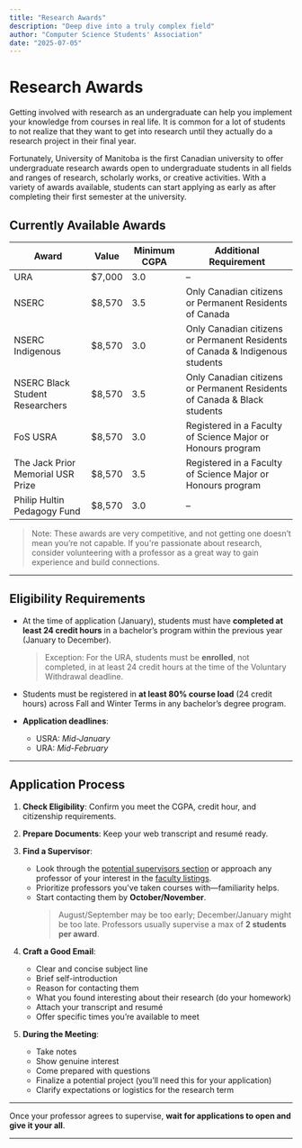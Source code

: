 ```yaml
---
title: "Research Awards"
description: "Deep dive into a truly complex field"
author: "Computer Science Students' Association"
date: "2025-07-05"
---
```


# Research Awards

Getting involved with research as an undergraduate can help you implement your knowledge from courses in real life. It is common for a lot of students to not realize that they want to get into research until they actually do a research project in their final year.

Fortunately, University of Manitoba is the first Canadian university to offer undergraduate research awards open to undergraduate students in all fields and ranges of research, scholarly works, or creative activities. With a variety of awards available, students can start applying as early as after completing their first semester at the university.  

## Currently Available Awards

| Award                             | Value   | Minimum CGPA | Additional Requirement                                                                 |
|----------------------------------|---------|--------------|----------------------------------------------------------------------------------------|
| URA                               | $7,000  | 3.0          | –                                                                                      |
| NSERC                             | $8,570  | 3.5          | Only Canadian citizens or Permanent Residents of Canada                               |
| NSERC Indigenous                  | $8,570  | 3.0          | Only Canadian citizens or Permanent Residents of Canada & Indigenous students         |
| NSERC Black Student Researchers  | $8,570  | 3.5          | Only Canadian citizens or Permanent Residents of Canada & Black students              |
| FoS USRA                          | $8,570  | 3.0          | Registered in a Faculty of Science Major or Honours program                                                                                        |
| The Jack Prior Memorial USR Prize| $8,570  | 3.5          | Registered in a Faculty of Science Major or Honours program                           |
| Philip Hultin Pedagogy Fund      | $8,570  | 3.0          | –                                                                                      |

> Note: These awards are very competitive, and not getting one doesn’t mean you’re not capable. If you're passionate about research, consider volunteering with a professor as a great way to gain experience and build connections.

---

## Eligibility Requirements

- At the time of application (January), students must have **completed at least 24 credit hours** in a bachelor’s program within the previous year (January to December).  
  > Exception: For the URA, students must be **enrolled**, not completed, in at least 24 credit hours at the time of the Voluntary Withdrawal deadline.

- Students must be registered in **at least 80% course load** (24 credit hours) across Fall and Winter Terms in any bachelor’s degree program.

- **Application deadlines**:  
  - USRA: *Mid-January*  
  - URA: *Mid-February*

---

## Application Process

1. **Check Eligibility**: Confirm you meet the CGPA, credit hour, and citizenship requirements.
2. **Prepare Documents**: Keep your web transcript and resumé ready.
3. **Find a Supervisor**:
   - Look through the [potential supervisors section](https://umanitoba.ca/science/research/undergraduate-research/usra#potential-supervisors) or approach any professor of your interest in the [faculty listings](https://umanitoba.ca/science/directory/computer-science).
   - Prioritize professors you've taken courses with—familiarity helps.
   - Start contacting them by **October/November**.  
     > August/September may be too early; December/January might be too late. Professors usually supervise a max of **2 students per award**.

4. **Craft a Good Email**:
   - Clear and concise subject line
   - Brief self-introduction
   - Reason for contacting them
   - What you found interesting about their research (do your homework)
   - Attach your transcript and resumé
   - Offer specific times you’re available to meet

5. **During the Meeting**:
   - Take notes
   - Show genuine interest
   - Come prepared with questions
   - Finalize a potential project (you’ll need this for your application)
   - Clarify expectations or logistics for the research term

---

Once your professor agrees to supervise, **wait for applications to open and give it your all**.

---
